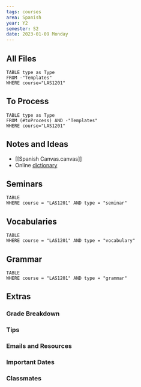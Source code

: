 ```yaml
---
tags: courses
area: Spanish
year: Y2
semester: S2 
date: 2023-01-09 Monday
---
```


## All Files

```dataview
TABLE type as Type
FROM -"Templates"
WHERE course="LAS1201" 
```

## To Process
```dataview
TABLE type as Type
FROM (#toProcess) AND -"Templates"
WHERE course="LAS1201" 
```

## Notes and Ideas

- [[Spanish Canvas.canvas]]
- Online [dictionary](https://www.wordreference.com/es/translation.asp)

## Seminars
```dataview
TABLE
WHERE course = "LAS1201" AND type = "seminar"
```

## Vocabularies
```dataview
TABLE
WHERE course = "LAS1201" AND type = "vocabulary"
```

## Grammar
```dataview
TABLE
WHERE course = "LAS1201" AND type = "grammar"
```

## Extras
### Grade Breakdown
### Tips
### Emails and Resources
### Important Dates
### Classmates